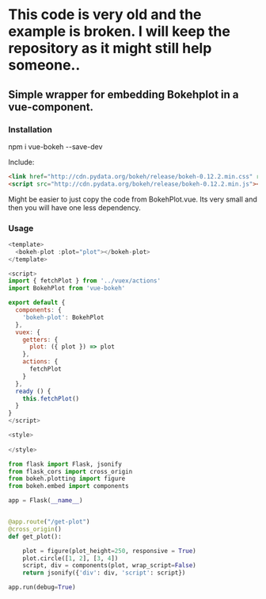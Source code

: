 # This code is very old and the example is broken. I will keep the repository as it might still help someone..

## Simple wrapper for embedding Bokehplot in a vue-component.

### Installation
npm i vue-bokeh --save-dev

Include:
```html
<link href="http://cdn.pydata.org/bokeh/release/bokeh-0.12.2.min.css" rel="stylesheet" type="text/css">
<script src="http://cdn.pydata.org/bokeh/release/bokeh-0.12.2.min.js"></script>
```

Might be easier to just copy the code from BokehPlot.vue.
Its very small and then you will have one less dependency.

### Usage

```javascript
<template>
  <bokeh-plot :plot="plot"></bokeh-plot>
</template>

<script>
import { fetchPlot } from '../vuex/actions'
import BokehPlot from 'vue-bokeh'

export default {
  components: {
    'bokeh-plot': BokehPlot
  },
  vuex: {
    getters: {
      plot: ({ plot }) => plot
    },
    actions: {
      fetchPlot
    }
  },
  ready () {
    this.fetchPlot()
  }
}
</script>

<style>
  
</style>
```

```python
from flask import Flask, jsonify
from flask_cors import cross_origin
from bokeh.plotting import figure
from bokeh.embed import components

app = Flask(__name__)


@app.route("/get-plot")
@cross_origin()
def get_plot():

    plot = figure(plot_height=250, responsive = True)
    plot.circle([1, 2], [3, 4])
    script, div = components(plot, wrap_script=False)
    return jsonify({'div': div, 'script': script})

app.run(debug=True)
```
